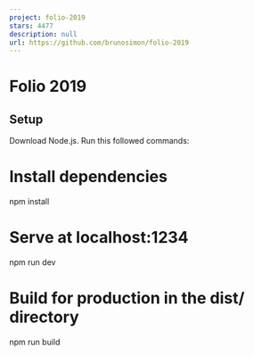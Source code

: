 ```yaml
---
project: folio-2019
stars: 4477
description: null
url: https://github.com/brunosimon/folio-2019
---
```


Folio 2019
==========

Setup
-----

Download Node.js. Run this followed commands:

# Install dependencies
npm install

# Serve at localhost:1234
npm run dev

# Build for production in the dist/ directory
npm run build
